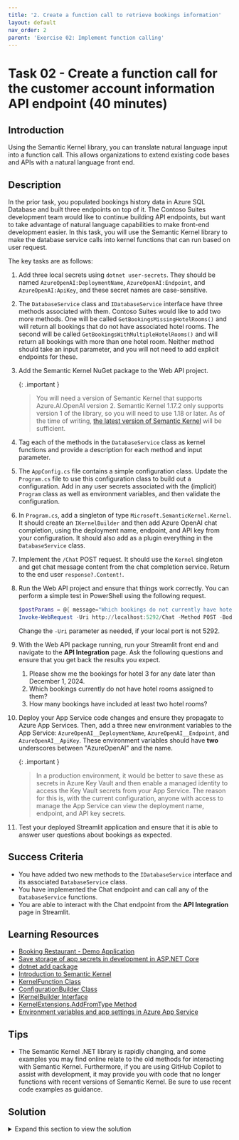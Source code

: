 ```yaml
---
title: '2. Create a function call to retrieve bookings information'
layout: default
nav_order: 2
parent: 'Exercise 02: Implement function calling'
---
```


# Task 02 - Create a function call for the customer account information API endpoint (40 minutes)

## Introduction

Using the Semantic Kernel library, you can translate natural language input into a function call. This allows organizations to extend existing code bases and APIs with a natural language front end.

## Description

In the prior task, you populated bookings history data in Azure SQL Database and built three endpoints on top of it. The Contoso Suites development team would like to continue building API endpoints, but want to take advantage of natural language capabilities to make front-end development easier. In this task, you will use the Semantic Kernel library to make the database service calls into kernel functions that can run based on user request.

The key tasks are as follows:

1. Add three local secrets using `dotnet user-secrets`. They should be named `AzureOpenAI:DeploymentName`, `AzureOpenAI:Endpoint`, and `AzureOpenAI:ApiKey`, and these secret names are case-sensitive.
2. The `DatabaseService` class and `IDatabaseService` interface have three methods associated with them. Contoso Suites would like to add two more methods. One will be called `GetBookingsMissingHotelRooms()` and will return all bookings that do not have associated hotel rooms. The second will be called `GetBookingsWithMultipleHotelRooms()` and will return all bookings with more than one hotel room. Neither method should take an input parameter, and you will not need to add explicit endpoints for these.
3. Add the Semantic Kernel NuGet package to the Web API project.

    {: .important }
    > You will need a version of Semantic Kernel that supports Azure.AI.OpenAI version 2. Semantic Kernel 1.17.2 only supports version 1 of the library, so you will need to use 1.18 or later. As of the time of writing, [the latest version of Semantic Kernel](https://www.nuget.org/packages/Microsoft.SemanticKernel/) will be sufficient.

4. Tag each of the methods in the `DatabaseService` class as kernel functions and provide a description for each method and input parameter.
5. The `AppConfig.cs` file contains a simple configuration class. Update the `Program.cs` file to use this configuration class to build out a configuration. Add in any user secrets associated with the (implicit) `Program` class as well as environment variables, and then validate the configuration.
6. In `Program.cs`, add a singleton of type `Microsoft.SemanticKernel.Kernel`. It should create an `IKernelBuilder` and then add Azure OpenAI chat completion, using the deployment name, endpoint, and API key from your configuration. It should also add as a plugin everything in the `DatabaseService` class.
7. Implement the `/Chat` POST request. It should use the `Kernel` singleton and get chat message content from the chat completion service. Return to the end user `response?.Content!`.
8. Run the Web API project and ensure that things work correctly. You can perform a simple test in PowerShell using the following request.

    ```powershell
    $postParams = @{ message="Which bookings do not currently have hotel rooms associated with them?" }
    Invoke-WebRequest -Uri http://localhost:5292/Chat -Method POST -Body $postParams
    ```

    Change the `-Uri` parameter as needed, if your local port is not 5292.
9. With the Web API package running, run your Streamlit front end and navigate to the **API Integration** page. Ask the following questions and ensure that you get back the results you expect.
   1. Please show me the bookings for hotel 3 for any date later than December 1, 2024.
   2. Which bookings currently do not have hotel rooms assigned to them?
   3. How many bookings have included at least two hotel rooms?
10. Deploy your App Service code changes and ensure they propagate to Azure App Services. Then, add a three new environment variables to the App Service: `AzureOpenAI__DeploymentName`, `AzureOpenAI__Endpoint`, and `AzureOpenAI__ApiKey`. These environment variables should have **two** underscores between "AzureOpenAI" and the name.

    {: .important }
    > In a production environment, it would be better to save these as secrets in Azure Key Vault and then enable a managed identity to access the Key Vault secrets from your App Service. The reason for this is, with the current configuration, anyone with access to manage the App Service can view the deployment name, endpoint, and API key secrets.

11. Test your deployed Streamlit application and ensure that it is able to answer user questions about bookings as expected.

## Success Criteria

- You have added two new methods to the `IDatabaseService` interface and its associated `DatabaseService` class.
- You have implemented the Chat endpoint and can call any of the `DatabaseService` functions.
- You are able to interact with the Chat endpoint from the **API Integration** page in Streamlit.

## Learning Resources

- [Booking Restaurant - Demo Application](https://github.com/microsoft/semantic-kernel/tree/main/dotnet/samples/Demos/BookingRestaurant)
- [Save storage of app secrets in development in ASP.NET Core](https://learn.microsoft.com/aspnet/core/security/app-secrets?view=aspnetcore-8.0&tabs=windows)
- [dotnet add package](https://learn.microsoft.com/dotnet/core/tools/dotnet-add-package)
- [Introduction to Semantic Kernel](https://learn.microsoft.com/semantic-kernel/overview/)
- [KernelFunction Class](https://learn.microsoft.com/dotnet/api/microsoft.semantickernel.kernelfunction?view=semantic-kernel-dotnet)
- [ConfigurationBuilder Class](https://learn.microsoft.com/dotnet/api/microsoft.extensions.configuration.configurationbuilder?view=net-8.0)
- [IKernelBuilder Interface](https://learn.microsoft.com/dotnet/api/microsoft.semantickernel.ikernelbuilder?view=semantic-kernel-dotnet)
- [KernelExtensions.AddFromType Method](https://learn.microsoft.com/dotnet/api/microsoft.semantickernel.kernelextensions.addfromtype?view=semantic-kernel-dotnet)
- [Environment variables and app settings in Azure App Service](https://learn.microsoft.com/azure/app-service/reference-app-settings?tabs=kudu%2Cdotnet)

## Tips

- The Semantic Kernel .NET library is rapidly changing, and some examples you may find online relate to the old methods for interacting with Semantic Kernel. Furthermore, if you are using GitHub Copilot to assist with development, it may provide you with code that no longer functions with recent versions of Semantic Kernel. Be sure to use recent code examples as guidance.

## Solution

<details markdown="block">
<summary>Expand this section to view the solution</summary>

- In order to add user secrets to your .NET project, open a console in the Web API directory containing your `ContosoSuitesWebAPI.csproj` file. Then, run the following commands, replacing the secret values with your actual endpoint and API key, respectively.

  ```sh
  dotnet user-secrets init
  
  dotnet user-secrets set "AzureOpenAI:DeploymentName" "gpt-4o"
  dotnet user-secrets set "AzureOpenAI:Endpoint" "{your_endpoint}"
  dotnet user-secrets set "AzureOpenAI:ApiKey" "{your_key}"
  ```

- The code for the `GetBookingsMissingHotelRooms()` method is in the `DatabaseService` class as follows:

  ```csharp
      public async Task<IEnumerable<Booking>> GetBookingsMissingHotelRooms()
      {
          var sql = """
              SELECT
                  b.BookingID,
                  b.CustomerID,
                  b.HotelID,
                  b.StayBeginDate,
                  b.StayEndDate,
                  b.NumberOfGuests
              FROM dbo.Booking b
              WHERE NOT EXISTS
                  (
                      SELECT 1
                      FROM dbo.BookingHotelRoom h
                      WHERE
                          b.BookingID = h.BookingID
                  );
              """;
          using var conn = new SqlConnection(
              connectionString: Environment.GetEnvironmentVariable("SQLCONNSTR_ContosoSuites")!
          );
          conn.Open();
          using var cmd = new SqlCommand(sql, conn);
          using var reader = await cmd.ExecuteReaderAsync();
          var bookings = new List<Booking>();
          while (await reader.ReadAsync())
          {
              bookings.Add(new Booking
              {
                  BookingID = reader.GetInt32(0),
                  CustomerID = reader.GetInt32(1),
                  HotelID = reader.GetInt32(2),
                  StayBeginDate = reader.GetDateTime(3),
                  StayEndDate = reader.GetDateTime(4),
                  NumberOfGuests = reader.GetInt32(5)
              });
          }
          conn.Close();
  
          return bookings;
      }
  ```

- The code for the `GetBookingsWithMultipleHotelRooms()` method in the `DatabaseService` class is as follows:

  ```csharp
      public async Task<IEnumerable<Booking>> GetBookingsWithMultipleHotelRooms()
      {
          var sql = """
              SELECT
                  b.BookingID,
                  b.CustomerID,
                  b.HotelID,
                  b.StayBeginDate,
                  b.StayEndDate,
                  b.NumberOfGuests
              FROM dbo.Booking b
              WHERE
                  (
                      SELECT COUNT(1)
                      FROM dbo.BookingHotelRoom h
                      WHERE
                          b.BookingID = h.BookingID
                  ) > 1;
              """;
          using var conn = new SqlConnection(
              connectionString: Environment.GetEnvironmentVariable("SQLCONNSTR_ContosoSuites")!
          );
          conn.Open();
          using var cmd = new SqlCommand(sql, conn);
          using var reader = await cmd.ExecuteReaderAsync();
          var bookings = new List<Booking>();
          while (await reader.ReadAsync())
          {
              bookings.Add(new Booking
              {
                  BookingID = reader.GetInt32(0),
                  CustomerID = reader.GetInt32(1),
                  HotelID = reader.GetInt32(2),
                  StayBeginDate = reader.GetDateTime(3),
                  StayEndDate = reader.GetDateTime(4),
                  NumberOfGuests = reader.GetInt32(5)
              });
          }
          conn.Close();
  
          return bookings;
      }
  ```

- To add the Semantic Kernel NuGet package, you can run the following command from the command line, in the Web API directory containing your `ContosoSuitesWebAPI.csproj` file.

  ```powershell
  dotnet add package Microsoft.SemanticKernel
  ```

- In order to tag a method in the `DatabaseService.cs` file, you will need to include the `Microsoft.SemanticKernel` and `System.ComponentModel` namespaces at the top of the file, along with the other **using** statements.

  ```csharp
  using Microsoft.SemanticKernel;
  using System.ComponentModel;
  ```
  
  Then, add `[KernelFunction]` and `[Description()]` descriptors to each of the five methods you want to be available for Semantic Kernel to call. For example, the `GetHotels()` method   signature would look like:
  
  ```csharp
      [KernelFunction]
      [Description("Get all hotels.")]
      public async Task<IEnumerable<Hotel>> GetHotels()
  ```
  
  For methods with parameters, include as well a `[Description()]` descriptor for each parameter. For example, the `GetBookingsForHotel()` method would look like:
  
  ```csharp
      [KernelFunction]
      [Description("Get all bookings for a single hotel.")]
      public async Task<IEnumerable<Booking>> GetBookingsForHotel(
          [Description("The ID of the hotel")] int hotelId
          )
  ```
  
  Make sure to do this for all five methods, including the two you created in Step 2 of this task.
- Add the Semantic Kernel namespaces we will need to the top of `Program.cs`:

  ```csharp
  using Microsoft.SemanticKernel;
  using Microsoft.SemanticKernel.Connectors.OpenAI;
  using Microsoft.SemanticKernel.ChatCompletion;
  ```
  
  From there, after creating the **builder** object, add the following code:
  
  ```csharp
  var config = new ConfigurationBuilder()
      .AddUserSecrets<Program>()
      .AddEnvironmentVariables()
      .Build();
  ```

- The code to create a singleton `Kernel` is as follows, and should be added below the singleton builder for `CosmosClient`.

  ```csharp
  builder.Services.AddSingleton<Kernel>((_) =>
  {
      IKernelBuilder kernelBuilder = Kernel.CreateBuilder();
      kernelBuilder.AddAzureOpenAIChatCompletion(
          deploymentName: builder.Configuration["AzureOpenAI:DeploymentName"]!,
          endpoint: builder.Configuration["AzureOpenAI:Endpoint"]!,
          apiKey: builder.Configuration["AzureOpenAI:ApiKey"]!
      );
      kernelBuilder.Plugins.AddFromType<DatabaseService>();
      return kernelBuilder.Build();
  });
  ```

- The code to implement the `/Chat` POST request is as follows:

  ```csharp
  app.MapPost("/Chat", async Task<string> (HttpRequest request) =>
  {
      var message = await Task.FromResult(request.Form["message"]);
      var kernel = app.Services.GetRequiredService<Kernel>();
      var chatCompletionService = kernel.GetRequiredService<IChatCompletionService>();
      var executionSettings = new OpenAIPromptExecutionSettings
      {
          ToolCallBehavior = ToolCallBehavior.AutoInvokeKernelFunctions
      };
      var response = await chatCompletionService.GetChatMessageContentAsync(message.ToString(), executionSettings, kernel);
      return response?.Content!;
  })
      .WithName("Chat")
      .WithOpenApi();
  ```

- In order to create an environment variable for your App Service, perform the following actions.
  - Navigate back to your resource group in the Azure Portal. Then, select the **App Service** named `{your_unique_id}-api`. In the **Settings** menu, choose the **Environment variables** option. Then, navigate to the **App settings** tab and select the **Add** button.

    ![Creating a new environment variable for an Azure App Service](../../media/Solution/0202_AddEnvironmentVariable1.png)

  - Create three environment variables. The first is `AzureOpenAI__DeploymentName` and should have a value of `gpt-4o`. The second is `AzureOpenAI__Endpoint` and should have a value of your Azure OpenAI endpoint URL. The third is `AzureOpenAI__ApiKey` and should have a value of your Azure OpenAI API key. After entering data for an application setting, select **Apply** to save the setting.

    ![Filling in details for the new environment variable for an Azure App Service](../../media/Solution/0201_AddEnvironmentVariable2.png)

    {: .note }
    > These environment variables should have **two** underscores between "AzureOpenAI" and the name.

    After creating the three application settings, select the **Apply** button to finish saving them. This will restart your API service.

</details>
